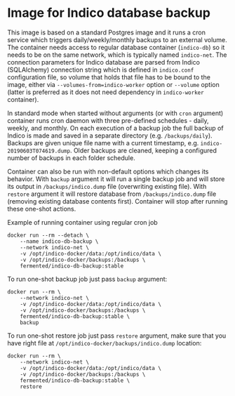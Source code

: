 Image for Indico database backup
================================

This image is based on a standard Postgres image and it runs a cron service
which triggers daily/weekly/monthly backups to an external volume. The
container needs access to regular database container (`indico-db`) so it needs
to be on the same network, which is typically named `indico-net`. The
connection parameters for Indico database are parsed from Indico (SQLAlchemy)
connection string which is defined in `indico.conf` configuration file, so
volume that holds that file has to be bound to the image, either via
`--volumes-from=indico-worker` option or `--volume` option (latter is
preferred as it does not need dependency in `indico-worker` container).

In standard mode when started without arguments (or with `cron` argument)
container runs cron daemon with three pre-defined schedules - daily, weekly,
and monthly. On each execution of a backup job the full backup of Indico is
made and saved in a separate directory (e.g. `/backups/daily`). Backups are
given unique file name with a current timestamp, e.g.
`indico-20190603T074619.dump`. Older backups are cleaned, keeping a configured
number of backups in each folder schedule.

Container can also be run with non-default options which changes its behavior.
With `backup` argument it will run a single backup job and will store its
output in `/backups/indico.dump` file (overwriting existing file). With
`restore` argument it will restore database from `/backups/indico.dump`
file (removing existing database contents first). Container will stop after
running these one-shot actions.

Example of running container using regular cron job

    docker run --rm --detach \
        --name indico-db-backup \
        --network indico-net \
        -v /opt/indico-docker/data:/opt/indico/data \
        -v /opt/indico-docker/backups:/backups \
        fermented/indico-db-backup:stable

To run one-shot backup job just pass `backup` argument:

    docker run --rm \
        --network indico-net \
        -v /opt/indico-docker/data:/opt/indico/data \
        -v /opt/indico-docker/backups:/backups \
        fermented/indico-db-backup:stable \
        backup

To run one-shot restore job just pass `restore` argument, make sure that you
have right file at `/opt/indico-docker/backups/indico.dump` location:

    docker run --rm \
        --network indico-net \
        -v /opt/indico-docker/data:/opt/indico/data \
        -v /opt/indico-docker/backups:/backups \
        fermented/indico-db-backup:stable \
        restore
